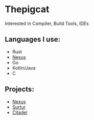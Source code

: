 # Thepigcat

Interested in Compiler, Build Tools, IDEs

## Languages I use:
- Rust
- [Nexus](https://github.com/Isible/nexus)
- Go
- Kotlin/Java
- C

## Projects:

- [Nexus](https://github.com/Isible/nexus)
- [Surtur](https://github.com/Thepigcat/surtur)
- [Citadel](https://github.com/Isible/citadel)
